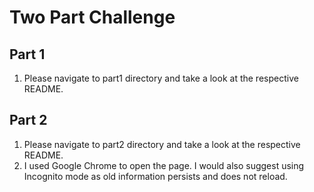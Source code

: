 # Two Part Challenge
## Part 1
1. Please navigate to part1 directory and take a look at the respective README.

## Part 2
1. Please navigate to part2 directory and take a look at the respective README.
2. I used Google Chrome to open the page. I would also suggest using Incognito mode as old information persists and does not reload.
